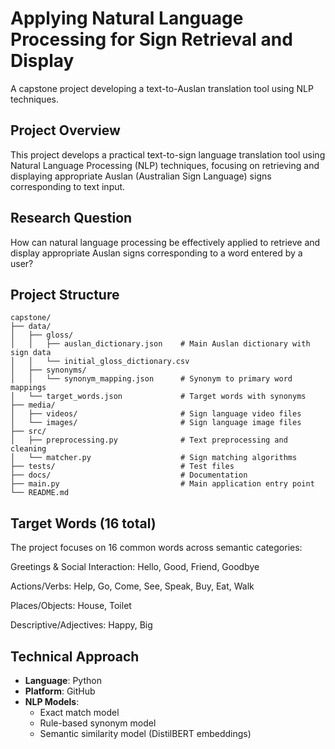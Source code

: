 # Applying Natural Language Processing for Sign Retrieval and Display

A capstone project developing a text-to-Auslan translation tool using NLP techniques.

## Project Overview

This project develops a practical text-to-sign language translation tool using Natural Language Processing (NLP) techniques, focusing on retrieving and displaying appropriate Auslan (Australian Sign Language) signs corresponding to text input.

## Research Question

How can natural language processing be effectively applied to retrieve and display appropriate Auslan signs corresponding to a word entered by a user?

## Project Structure

```
capstone/
├── data/
│   ├── gloss/
│   │   ├── auslan_dictionary.json    # Main Auslan dictionary with sign data
│   │   └── initial_gloss_dictionary.csv
│   ├── synonyms/
│   │   └── synonym_mapping.json      # Synonym to primary word mappings
│   └── target_words.json             # Target words with synonyms
├── media/
│   ├── videos/                       # Sign language video files
│   └── images/                       # Sign language image files
├── src/
│   ├── preprocessing.py              # Text preprocessing and cleaning
│   └── matcher.py                    # Sign matching algorithms
├── tests/                            # Test files
├── docs/                             # Documentation
├── main.py                           # Main application entry point
└── README.md
```

## Target Words (16 total)

The project focuses on 16 common words across semantic categories:

Greetings & Social Interaction: Hello, Good, Friend, Goodbye

Actions/Verbs: Help, Go, Come, See, Speak, Buy, Eat, Walk

Places/Objects: House, Toilet

Descriptive/Adjectives: Happy, Big

## Technical Approach

- **Language**: Python
- **Platform**: GitHub
- **NLP Models**:
  - Exact match model
  - Rule-based synonym model
  - Semantic similarity model (DistilBERT embeddings)
